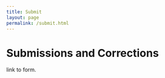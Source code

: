 ```yaml
---
title: Submit
layout: page
permalink: /submit.html
---
```


# Submissions and Corrections 

link to form.
